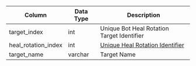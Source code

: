 | Column              | Data Type | Description                                              |
| ------------------- | --------- | -------------------------------------------------------- |
| target_index        | int       | Unique Bot Heal Rotation Target Identifier               |
| heal_rotation_index | int       | [Unique Heal Rotation Identifier](bot_heal_rotations.md) |
| target_name         | varchar   | Target Name                                              |